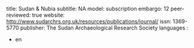 title: Sudan & Nubia
subtitle: NA
model: subscription
embargo: 12
peer-reviewed: true
website: http://www.sudarchrs.org.uk/resources/publications/journal/
issn: 1369-5770
publisher: The Sudan Archaeological Research Society
languages : 
-  en
